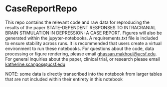 # CaseReportRepo

This repo contains the relevant code and raw data for reproducing the results of the paper 
STATE-DEPENDENT RESPONSES TO INTRACRANIAL BRAIN STIMULATION IN DEPRESSION: A CASE REPORT. 
Figures will also be generated within the jupyter-notebooks. A requirements.txt file is included to 
ensure stability across runs. It is recommended that users create a virtual environment to run these notebooks. 
For questions about the code, data processing or figure rendering, please email ghassan.makhoul@ucsf.edu.
For general inquiries about the paper, clinical trial, or research please email katherine.scangos@ucsf.edu

NOTE: some data is directly transcribed into the notebook from larger tables that are not included within their entirety in this notebook
